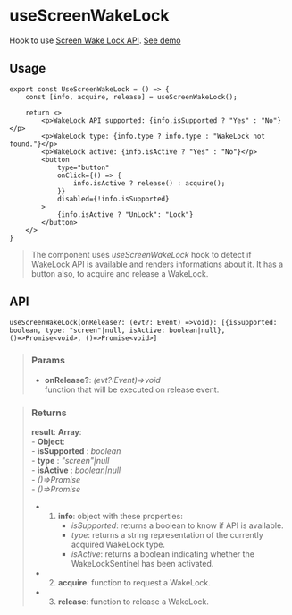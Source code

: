 # useScreenWakeLock
Hook to use [Screen Wake Lock API](https://developer.mozilla.org/en-US/docs/Web/API/Screen_Wake_Lock_API). [See demo](https://ndriadev.github.io/react-tools/#/hooks/api-dom/useScreenWakeLock)

## Usage

```tsx
export const UseScreenWakeLock = () => {
	const [info, acquire, release] = useScreenWakeLock();

	return <>
		<p>WakeLock API supported: {info.isSupported ? "Yes" : "No"}</p>
		<p>WakeLock type: {info.type ? info.type : "WakeLock not found."}</p>
		<p>WakeLock active: {info.isActive ? "Yes" : "No"}</p>
		<button
			type="button"
			onClick={() => {
				info.isActive ? release() : acquire();
			}}
			disabled={!info.isSupported}
		>
			{info.isActive ? "UnLock": "Lock"}
		</button>
	</>
}
```

> The component uses _useScreenWakeLock_ hook to detect if WakeLock API is available and renders informations about it. It has a button also, to acquire and release a WakeLock.


## API

```tsx
useScreenWakeLock(onRelease?: (evt?: Event) =>void): [{isSupported: boolean, type: "screen"|null, isActive: boolean|null}, ()=>Promise<void>, ()=>Promise<void>]
```

> ### Params
>
> - __onRelease?__: _(evt?:Event)=>void_  
function that will be executed on release event.
>

> ### Returns
>
> __result__:  __Array__:  
    - __Object__:  
        - __isSupported__ : _boolean_  
        - __type__ : _"screen"|null_  
        - __isActive__ : _boolean|null_  
    - _()=>Promise<void>_  
    - _()=>Promise<void>_  
> - 1. __info__: object with these properties:
> 		- _isSupported_: returns a boolean to know if API is available.
> 		- _type_: returns a string representation of the currently acquired WakeLock type.
> 		- _isActive_: returns a boolean indicating whether the WakeLockSentinel has been activated.
> - 2. __acquire__: function to request a WakeLock.
> - 3. __release__: function to release a WakeLock.
>